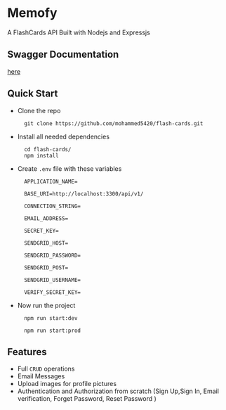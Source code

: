 # Memofy

A FlashCards API Built with Nodejs and Expressjs

## Swagger Documentation

[here](https://flash-cards-production.up.railway.app/api/v1/docs/)

## Quick Start

- Clone the repo
  ```
    git clone https://github.com/mohammed5420/flash-cards.git
  ```
- Install all needed dependencies
  ```
    cd flash-cards/
    npm install
  ```
- Create `.env` file with these variables

  ```
    APPLICATION_NAME=

    BASE_URI=http://localhost:3300/api/v1/

    CONNECTION_STRING=

    EMAIL_ADDRESS=

    SECRET_KEY=

    SENDGRID_HOST=

    SENDGRID_PASSWORD=

    SENDGRID_POST=

    SENDGRID_USERNAME=

    VERIFY_SECRET_KEY=
  ```

- Now run the project
  <!-- For Development -->

  ```
    npm run start:dev
  ```

  <!-- For Production -->

  ```
    npm run start:prod
  ```

## Features

- Full `CRUD` operations
- Email Messages
- Upload images for profile pictures
- Authentication and Authorization from scratch (Sign Up,Sign In, Email verification, Forget Password, Reset Password )
